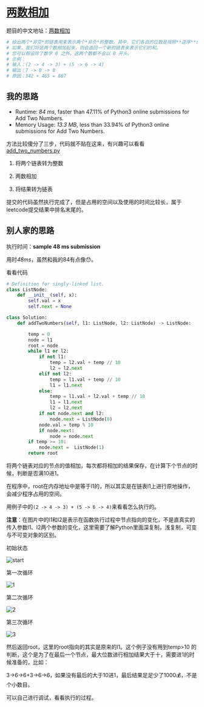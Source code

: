 # [两数相加](https://leetcode.com/problems/add-two-numbers/)

题目的中文地址：[两数相加](https://leetcode-cn.com/problems/add-two-numbers/)

```python
# 给出两个*非空*的链表用来表示两个*非负*的整数。其中，它们各自的位数是按照**逆序**的方式存储的，并且它们的每个节点只能存储一位数字。
# 如果，我们将这两个数相加起来，则会返回一个新的链表来表示它们的和。
# 您可以假设除了数字 0 之外，这两个数都不会以 0 开头。
# 示例：
# 输入：(2 -> 4 -> 3) + (5 -> 6 -> 4)
# 输出：7 -> 0 -> 8
# 原因：342 + 465 = 807
```

## 我的思路

- Runtime: *84 ms*, faster than 47.11% of Python3 online submissions for Add Two
 Numbers.
- Memory Usage: *13.3 MB*, less than 33.94% of Python3 online submissions for 
Add Two Numbers.

方法比较傻分了三步，代码就不贴在这来，有兴趣可以看看[add_two_numbers.py](add_two_numbers.py)

1. 将两个链表转为整数

2. 两数相加

3. 将结果转为链表

提交的代码虽然执行完成了，但是占用的空间以及使用的时间比较长，属于leetcode提交结果中排名末尾的。

## 别人家的思路

执行时间：**sample 48 ms submission**

用时*48ms*，虽然和我的84有点像😯。

看看代码

```python
# Definition for singly-linked list.
class ListNode:
    def __init__(self, x):
        self.val = x
        self.next = None

class Solution:
    def addTwoNumbers(self, l1: ListNode, l2: ListNode) -> ListNode:

        temp = 0
        node = l1
        root = node
        while l1 or l2:
            if not l1:
                temp = l2.val + temp // 10
                l2 = l2.next
            elif not l2:
                temp = l1.val + temp // 10
                l1 = l1.next
            else:
                temp = l1.val + l2.val + temp // 10
                l1 = l1.next
                l2 = l2.next
            if not node.next and l2:
                node.next = ListNode(0)
            node.val = temp % 10
            if node.next:
                node = node.next
        if temp >= 10:
            node.next =  ListNode(1)
        return root

```

将两个链表对应的节点的值相加，每次都将相加的结果保存，在计算下个节点的时候，判断是否满10进1。

在程序中，root在内存地址中是等于l1的，所以其实是在链表l1上进行原地操作，会减少程序占用的空间。

用例子中的`(2 -> 4 -> 3) + (5 -> 6 -> 4)`来看看怎么执行的。

**注意**：在图片中的l1和l2是表示在函数执行过程中节点指向的变化，不是直真实的传入参数l1、l2两个参数的变化，这里需要了解Python里面深复制，浅复制，可变与不可变对象的区别。

初始状态

![start](https://i.loli.net/2019/06/20/5d0b19276a61455852.png)

第一次循环

![1](https://i.loli.net/2019/06/20/5d0b197fd26f094779.png)

第二次循环

![2](https://i.loli.net/2019/06/20/5d0b19ac7db1e73686.png)

第三次循环

![3](https://i.loli.net/2019/06/20/5d0b19dbb15c552165.png)

然后返回root，这里的root指向的其实是原来的l1。这个例子没有用到temp>10
的判断，这个是为了在最后一个节点，最大位数进行相加结果大于十，需要进1的时候准备的，比如：

3->6->6+3->6->6，如果没有最后的大于10进1，最后结果足足少了1000💰，不是个小数目。

可以自己进行调试，看看执行的过程。